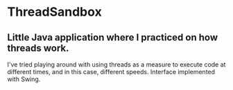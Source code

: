 # ThreadSandbox

## Little Java application where I practiced on how threads work.

I've tried playing around with using threads as a measure to execute code at different times, and in this case, different speeds. Interface implemented with Swing.
